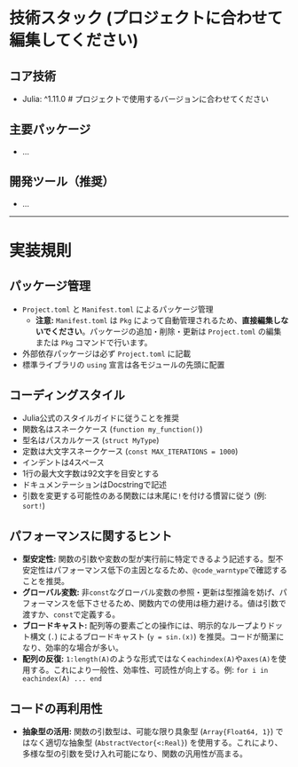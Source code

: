 # 技術スタック (プロジェクトに合わせて編集してください)

## コア技術
- Julia: ^1.11.0 # プロジェクトで使用するバージョンに合わせてください

## 主要パッケージ
- ...

## 開発ツール（推奨）
- ... 

---

# 実装規則

## パッケージ管理
- `Project.toml` と `Manifest.toml` によるパッケージ管理
  - **注意:** `Manifest.toml` は `Pkg` によって自動管理されるため、**直接編集しないでください**。パッケージの追加・削除・更新は `Project.toml` の編集または `Pkg` コマンドで行います。
- 外部依存パッケージは必ず `Project.toml` に記載
- 標準ライブラリの `using` 宣言は各モジュールの先頭に配置

## コーディングスタイル
- Julia公式のスタイルガイドに従うことを推奨
- 関数名はスネークケース (`function my_function()`)
- 型名はパスカルケース (`struct MyType`)
- 定数は大文字スネークケース (`const MAX_ITERATIONS = 1000`)
- インデントは4スペース
- 1行の最大文字数は92文字を目安とする
- ドキュメンテーションはDocstringで記述
- 引数を変更する可能性のある関数には末尾に`!`を付ける慣習に従う (例: `sort!`)

## パフォーマンスに関するヒント
- **型安定性:** 関数の引数や変数の型が実行前に特定できるよう記述する。型不安定性はパフォーマンス低下の主因となるため、`@code_warntype`で確認することを推奨。
- **グローバル変数:** 非`const`なグローバル変数の参照・更新は型推論を妨げ、パフォーマンスを低下させるため、関数内での使用は極力避ける。値は引数で渡すか、`const`で定義する。
- **ブロードキャスト:** 配列等の要素ごとの操作には、明示的なループよりドット構文 (`.`) によるブロードキャスト (`y = sin.(x)`) を推奨。コードが簡潔になり、効率的な場合が多い。
- **配列の反復:** `1:length(A)`のような形式ではなく`eachindex(A)`や`axes(A)`を使用する。これにより一般性、効率性、可読性が向上する。例: `for i in eachindex(A) ... end`

## コードの再利用性
- **抽象型の活用:** 関数の引数型は、可能な限り具象型 (`Array{Float64, 1}`) ではなく適切な抽象型 (`AbstractVector{<:Real}`) を使用する。これにより、多様な型の引数を受け入れ可能になり、関数の汎用性が高まる。
